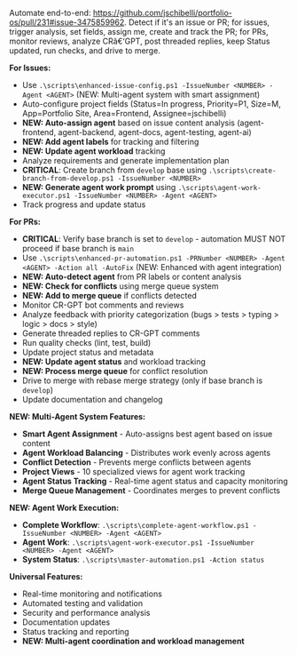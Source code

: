 ﻿Automate end-to-end: https://github.com/jschibelli/portfolio-os/pull/231#issue-3475859962. Detect if it's an issue or PR; for issues, trigger analysis, set fields, assign me, create and track the PR; for PRs, monitor reviews, analyze CRâ€‘GPT, post threaded replies, keep Status updated, run checks, and drive to merge.

**For Issues:**
- Use `.\scripts\enhanced-issue-config.ps1 -IssueNumber <NUMBER> -Agent <AGENT>` (NEW: Multi-agent system with smart assignment)
- Auto-configure project fields (Status=In progress, Priority=P1, Size=M, App=Portfolio Site, Area=Frontend, Assignee=jschibelli)
- **NEW: Auto-assign agent** based on issue content analysis (agent-frontend, agent-backend, agent-docs, agent-testing, agent-ai)
- **NEW: Add agent labels** for tracking and filtering
- **NEW: Update agent workload** tracking
- Analyze requirements and generate implementation plan
- **CRITICAL**: Create branch from `develop` base using `.\scripts\create-branch-from-develop.ps1 -IssueNumber <NUMBER>`
- **NEW: Generate agent work prompt** using `.\scripts\agent-work-executor.ps1 -IssueNumber <NUMBER> -Agent <AGENT>`
- Track progress and update status

**For PRs:**
- **CRITICAL**: Verify base branch is set to `develop` - automation MUST NOT proceed if base branch is `main`
- Use `.\scripts\enhanced-pr-automation.ps1 -PRNumber <NUMBER> -Agent <AGENT> -Action all -AutoFix` (NEW: Enhanced with agent integration)
- **NEW: Auto-detect agent** from PR labels or content analysis
- **NEW: Check for conflicts** using merge queue system
- **NEW: Add to merge queue** if conflicts detected
- Monitor CR-GPT bot comments and reviews
- Analyze feedback with priority categorization (bugs > tests > typing > logic > docs > style)
- Generate threaded replies to CR-GPT comments
- Run quality checks (lint, test, build)
- Update project status and metadata
- **NEW: Update agent status** and workload tracking
- **NEW: Process merge queue** for conflict resolution
- Drive to merge with rebase merge strategy (only if base branch is `develop`)
- Update documentation and changelog

**NEW: Multi-Agent System Features:**
- **Smart Agent Assignment** - Auto-assigns best agent based on issue content
- **Agent Workload Balancing** - Distributes work evenly across agents
- **Conflict Detection** - Prevents merge conflicts between agents
- **Project Views** - 10 specialized views for agent work tracking
- **Agent Status Tracking** - Real-time agent status and capacity monitoring
- **Merge Queue Management** - Coordinates merges to prevent conflicts

**NEW: Agent Work Execution:**
- **Complete Workflow**: `.\scripts\complete-agent-workflow.ps1 -IssueNumber <NUMBER> -Agent <AGENT>`
- **Agent Work**: `.\scripts\agent-work-executor.ps1 -IssueNumber <NUMBER> -Agent <AGENT>`
- **System Status**: `.\scripts\master-automation.ps1 -Action status`

**Universal Features:**
- Real-time monitoring and notifications
- Automated testing and validation
- Security and performance analysis
- Documentation updates
- Status tracking and reporting
- **NEW: Multi-agent coordination and workload management**
